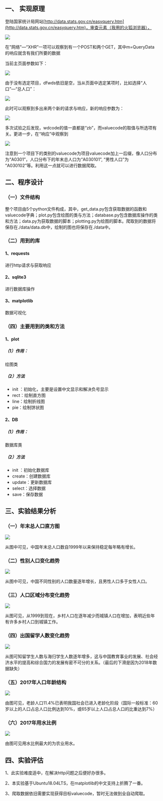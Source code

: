 ## 一、 实现原理

登陆国家统计局网站[http://data.stats.gov.cn/easyquery.htm](http://data.stats.gov.cn/easyquery.htm)，审查元素（我用的火狐浏览器），

![](/home/chaf/Program/Python/HW/image/1.png)

在"网络"—“XHR”一项可以观察到有一个POST和两个GET，其中m=QueryData的响应就含有我们所要的数据

当前主页面参数如下：

![](/home/chaf/Program/Python/HW/image/2.png)

由于没有选定项目，dfwds依旧是空，当从页面中选定某项时，比如选择“人口”—“总人口”：

![](/home/chaf/Program/Python/HW/image/3.png)

此时可以观察到多出来两个新的请求与响应，新的响应参数为：

![](/home/chaf/Program/Python/HW/image/4.png)

多次试验之后发现，wdcode的值一直都是“zb”，而valuecode的取值与所选项有关。更进一步，在“响应”中观察到

![](/home/chaf/Program/Python/HW/image/5.png)

注意到一个项目下的类别的valuecode为项目valuecode加上一后缀，像人口分布为“A0301”，人口分布下的年末总人口为“A030101”, “男性人口”为 “A030102”等。利用这一点就可以进行数据爬取。

## 二、程序设计

### （一）文件结构

整个项目由5个python文件构成，其中，get_data.py包含获取数据的函数和valuecode字典；plot.py包含绘图的类与方法；database.py包含数据库操作的类和方法；data.py为获取数据的脚本；plotting.py为绘图的脚本。爬取到的数据将保存在./data/data.db中，绘制的图也将保存在./data中。

### （二）用到的库

#### 1、requests

进行http请求与获取响应

#### 2、sqlite3

进行数据库操作

#### 3、matplotlib

数据可视化

### （四）主要用到的类和方法

#### 1、plot

##### （1）作用：

绘图类

##### （2）方法

- init ：初始化，主要是设置中文显示和解决负号显示
- rect：绘制直方图
- line：绘制折线图
- pie：绘制饼状图

#### 2、DB

##### （1）作用：

数据库类

##### （2）方法

- init ：初始化数据库
- create：创建数据库
- update：更新数据库
- select：选择数据
- save：保存数据

## 三、实验结果分析

### （一）年末总人口直方图

![](/home/chaf/Program/Python/HW/data/%E5%B9%B4%E6%9C%AB%E6%80%BB%E4%BA%BA%E5%8F%A3.png)

从图中可见，中国年末总人口数自1999年以来保持稳定每年略有增长。

### （二）性别人口变化趋势

![](/home/chaf/Program/Python/HW/data/%E6%80%A7%E5%88%AB%E4%BA%BA%E5%8F%A3.png)

从图中可见，中国不同性别的人口数量逐年增长，且男性人口多于女性人口。

### （三）人口区域分布变化趋势

![](/home/chaf/Program/Python/HW/data/%E4%BA%BA%E5%8F%A3%E5%8C%BA%E5%9F%9F%E5%88%86%E5%B8%83%E5%8F%98%E5%8C%96%E8%B6%8B%E5%8A%BF.png)

从图可见，从1999到现在，乡村人口在逐年减少而城镇人口在增加，表明近些年有许多乡村人口到城镇工作。

### （四）出国留学人数变化趋势

![](/home/chaf/Program/Python/HW/data/%E5%87%BA%E5%9B%BD%E7%95%99%E5%AD%A6%E6%83%85%E5%86%B5.png)

从图可知留学生人数与海归学生人数逐年增多，这与中国教育事业的发展、社会经济水平的提高和综合国力的发展有密不可分的关系。（最后的下滑是因为2018年数据缺失）

### （五）2017年人口年龄结构

![](/home/chaf/Program/Python/HW/data/2017%E5%B9%B4%E4%BA%BA%E5%8F%A3%E5%B9%B4%E9%BE%84%E6%AF%94%E4%BE%8B.png)

由图可见，老龄人口11.4%已表明我国社会已进入老龄化阶段（国际一般标准：60岁以上的人口占总人口比例达到10%，或65岁以上人口占总人口的比重达到7%）

### （六）2017年用水比例

![](/home/chaf/Program/Python/HW/data/2017%E5%B9%B4%E7%94%A8%E6%B0%B4%E6%AF%94%E4%BE%8B.png)

由图可见用水比例最大的为农业用水。

## 四、实验评估

1、此实验难度适中，在解决http问题之后便好办很多。

2、本实验基于Ubuntu18.04LTS，在matplotlib的中文支持上折腾了一番。

3、爬取数据依旧需要实现获得目标valuecode，暂时无法做到全自动爬取。